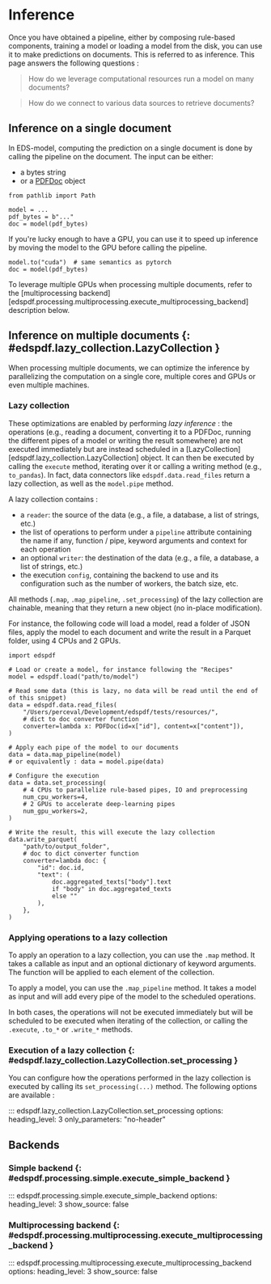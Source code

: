 # Inference

Once you have obtained a pipeline, either by composing rule-based components, training a model or loading a model from the disk, you can use it to make predictions on documents. This is referred to as inference. This page answers the following questions :

> How do we leverage computational resources run a model on many documents?

> How do we connect to various data sources to retrieve documents?


## Inference on a single document

In EDS-model, computing the prediction on a single document is done by calling the pipeline on the document. The input can be either:

- a bytes string
- or a [PDFDoc](https://spacy.io/api/doc) object

```{ .python .no-check }
from pathlib import Path

model = ...
pdf_bytes = b"..."
doc = model(pdf_bytes)
```

If you're lucky enough to have a GPU, you can use it to speed up inference by moving the model to the GPU before calling the pipeline.

```{ .python .no-check }
model.to("cuda")  # same semantics as pytorch
doc = model(pdf_bytes)
```

To leverage multiple GPUs when processing multiple documents, refer to the [multiprocessing backend][edspdf.processing.multiprocessing.execute_multiprocessing_backend] description below.

## Inference on multiple documents {: #edspdf.lazy_collection.LazyCollection }

When processing multiple documents, we can optimize the inference by parallelizing the computation on a single core, multiple cores and GPUs or even multiple machines.

### Lazy collection

These optimizations are enabled by performing *lazy inference* : the operations (e.g., reading a document, converting it to a PDFDoc, running the different pipes of a model or writing the result somewhere) are not executed immediately but are instead scheduled in a [LazyCollection][edspdf.lazy_collection.LazyCollection] object. It can then be executed by calling the `execute` method, iterating over it or calling a writing method (e.g., `to_pandas`). In fact, data connectors like `edspdf.data.read_files` return a lazy collection, as well as the `model.pipe` method.

A lazy collection contains :

- a `reader`: the source of the data (e.g., a file, a database, a list of strings, etc.)
- the list of operations to perform under a `pipeline` attribute containing the name if any, function / pipe, keyword arguments and context for each operation
- an optional `writer`: the destination of the data (e.g., a file, a database, a list of strings, etc.)
- the execution `config`, containing the backend to use and its configuration such as the number of workers, the batch size, etc.

All methods (`.map`, `.map_pipeline`, `.set_processing`) of the lazy collection are chainable, meaning that they return a new object (no in-place modification).

For instance, the following code will load a model, read a folder of JSON files, apply the model to each document and write the result in a Parquet folder, using 4 CPUs and 2 GPUs.

```{ .python .no-check }
import edspdf

# Load or create a model, for instance following the "Recipes"
model = edspdf.load("path/to/model")

# Read some data (this is lazy, no data will be read until the end of of this snippet)
data = edspdf.data.read_files(
    "/Users/perceval/Development/edspdf/tests/resources/",
    # dict to doc converter function
    converter=lambda x: PDFDoc(id=x["id"], content=x["content"]),
)

# Apply each pipe of the model to our documents
data = data.map_pipeline(model)
# or equivalently : data = model.pipe(data)

# Configure the execution
data = data.set_processing(
    # 4 CPUs to parallelize rule-based pipes, IO and preprocessing
    num_cpu_workers=4,
    # 2 GPUs to accelerate deep-learning pipes
    num_gpu_workers=2,
)

# Write the result, this will execute the lazy collection
data.write_parquet(
    "path/to/output_folder",
    # doc to dict converter function
    converter=lambda doc: {
        "id": doc.id,
        "text": (
            doc.aggregated_texts["body"].text
            if "body" in doc.aggregated_texts
            else ""
        ),
    },
)
```

### Applying operations to a lazy collection

To apply an operation to a lazy collection, you can use the `.map` method. It takes a callable as input and an optional dictionary of keyword arguments. The function will be applied to each element of the collection.

To apply a model, you can use the `.map_pipeline` method. It takes a model as input and will add every pipe of the model to the scheduled operations.

In both cases, the operations will not be executed immediately but will be scheduled to be executed when iterating of the collection, or calling the `.execute`, `.to_*` or `.write_*` methods.

### Execution of a lazy collection {: #edspdf.lazy_collection.LazyCollection.set_processing }

You can configure how the operations performed in the lazy collection is executed by calling its `set_processing(...)` method. The following options are available :

::: edspdf.lazy_collection.LazyCollection.set_processing
    options:
        heading_level: 3
        only_parameters: "no-header"

## Backends

### Simple backend {: #edspdf.processing.simple.execute_simple_backend }

::: edspdf.processing.simple.execute_simple_backend
    options:
        heading_level: 3
        show_source: false

### Multiprocessing backend {: #edspdf.processing.multiprocessing.execute_multiprocessing_backend }

::: edspdf.processing.multiprocessing.execute_multiprocessing_backend
    options:
        heading_level: 3
        show_source: false
